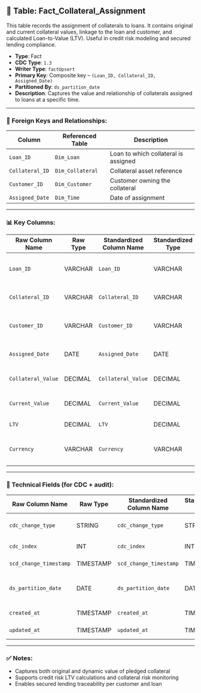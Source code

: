 ## 📜 Table: Fact_Collateral_Assignment

This table records the assignment of collaterals to loans. It contains original and current collateral values, linkage to the loan and customer, and calculated Loan-to-Value (LTV). Useful in credit risk modeling and secured lending compliance.

- **Type**: Fact  
- **CDC Type**: `1.3`  
- **Writer Type**: `factUpsert`  
- **Primary Key**: Composite key – `(Loan_ID, Collateral_ID, Assigned_Date)`  
- **Partitioned By**: `ds_partition_date`  
- **Description**: Captures the value and relationship of collaterals assigned to loans at a specific time.

---

### 🔗 Foreign Keys and Relationships:

| Column           | Referenced Table       | Description |
|------------------|------------------------|-------------|
| `Loan_ID`        | `Dim_Loan`             | Loan to which collateral is assigned  |
| `Collateral_ID`  | `Dim_Collateral`       | Collateral asset reference            |
| `Customer_ID`    | `Dim_Customer`         | Customer owning the collateral        |
| `Assigned_Date`  | `Dim_Time`             | Date of assignment                    |

---

### 📊 Key Columns:

| Raw Column Name     | Raw Type | Standardized Column Name | Standardized Type | Description                                | PK  | Note                     |
|---------------------|----------|---------------------------|--------------------|--------------------------------------------|-----|--------------------------|
| `Loan_ID`           | VARCHAR  | `Loan_ID`                 | VARCHAR            | Loan ID associated with collateral         | ✅  | FK to `Dim_Loan`         |
| `Collateral_ID`     | VARCHAR  | `Collateral_ID`           | VARCHAR            | Assigned collateral asset ID               | ✅  | FK to `Dim_Collateral`   |
| `Customer_ID`       | VARCHAR  | `Customer_ID`             | VARCHAR            | Customer tied to loan and collateral       |     | FK to `Dim_Customer`     |
| `Assigned_Date`     | DATE     | `Assigned_Date`           | DATE               | Assignment date of collateral              | ✅  | FK to `Dim_Time`         |
| `Collateral_Value`  | DECIMAL  | `Collateral_Value`        | DECIMAL            | Value at time of assignment                |     |                          |
| `Current_Value`     | DECIMAL  | `Current_Value`           | DECIMAL            | Most recent collateral value               |     |                          |
| `LTV`               | DECIMAL  | `LTV`                     | DECIMAL            | Loan-to-Value ratio                        |     | Derived metric           |
| `Currency`          | VARCHAR  | `Currency`                | VARCHAR            | Currency of the collateral valuation       |     |                          |

---

### 🧪 Technical Fields (for CDC + audit):

| Raw Column Name        | Raw Type | Standardized Column Name | Standardized Type | Description                                  | PK  | Note |
|------------------------|----------|---------------------------|--------------------|----------------------------------------------|-----|------|
| `cdc_change_type`      | STRING   | `cdc_change_type`         | STRING             | `'cdc_insert'` or `'cdc_update'`             |     | CDC 1.3 logic           |
| `cdc_index`            | INT      | `cdc_index`               | INT                | Sequence/order indicator                     |     | Optional                |
| `scd_change_timestamp` | TIMESTAMP| `scd_change_timestamp`    | TIMESTAMP          | Time record was processed                    |     |                          |
| `ds_partition_date`    | DATE     | `ds_partition_date`       | DATE               | Partitioning date (aligned with assignment)  |     |                          |
| `created_at`           | TIMESTAMP| `created_at`              | TIMESTAMP          | Insertion timestamp                          |     |                          |
| `updated_at`           | TIMESTAMP| `updated_at`              | TIMESTAMP          | Last update timestamp                        |     |                          |

---

### ✅ Notes:
- Captures both original and dynamic value of pledged collateral
- Supports credit risk LTV calculations and collateral risk monitoring
- Enables secured lending traceability per customer and loan
